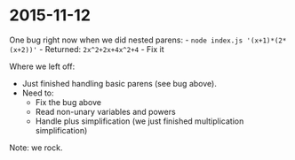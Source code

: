 # 2015-11-12

One bug right now when we did nested parens: 
    - `node index.js '(x+1)*(2*(x+2))'`
    - Returned: `2x^2+2x+4x^2+4`
    - Fix it

Where we left off:
- Just finished handling basic parens (see bug above).
- Need to:
    - Fix the bug above
    - Read non-unary variables and powers
    - Handle plus simplification (we just finished multiplication simplification)

Note: we rock.
